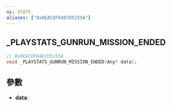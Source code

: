 ```yaml
---
ns: STATS
aliases: ["0x0EACDF8487D5155A"]
---
```

## _PLAYSTATS_GUNRUN_MISSION_ENDED

```c
// 0x0EACDF8487D5155A
void _PLAYSTATS_GUNRUN_MISSION_ENDED(Any* data);
```


## 參數
* **data**: 

